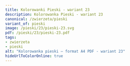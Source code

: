```yaml
---
title: Kolorowanki Pieski - wariant 23
description: Kolorowanka Pieski - wariant 23
canonical: /zwierzeta/pieski
variant_of: pieski
image: /pieski/23/pieski-23.svg
pdf: /pieski/23/pieski-23.pdf
tags:
- zwierzeta
- pieski
alt: "Kolorowanka pieski – format A4 PDF - wariant 23"
hideUrlToColorOnline: true
---
```

